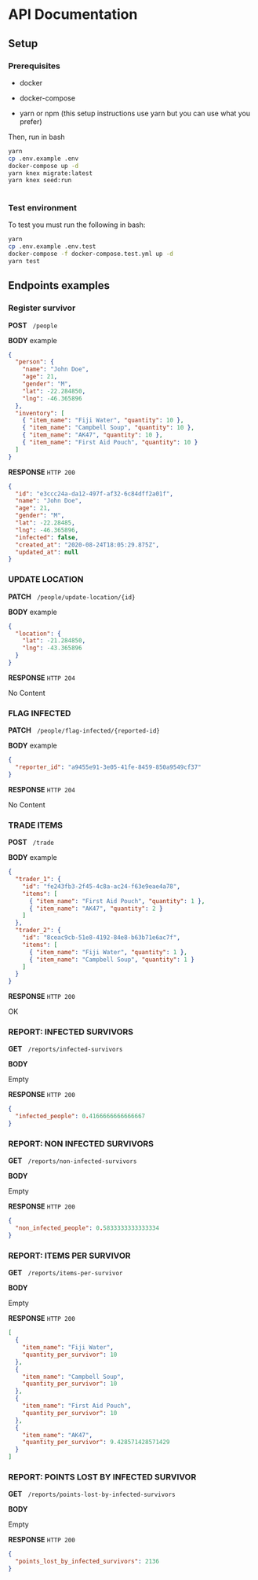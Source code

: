 # API Documentation


## Setup

### Prerequisites

- docker
- docker-compose

- yarn or npm (this setup instructions use yarn but you can use what you prefer)

Then, run in bash

```bash
yarn
cp .env.example .env
docker-compose up -d
yarn knex migrate:latest
yarn knex seed:run
 
```

### Test environment
To test you must run the following in bash:
```bash
yarn
cp .env.example .env.test
docker-compose -f docker-compose.test.yml up -d
yarn test
```

## Endpoints examples

### Register survivor

**POST** &nbsp; ```/people```

**BODY** example

```json
{
  "person": {
    "name": "John Doe",
    "age": 21,
    "gender": "M",
    "lat": -22.284850, 
    "lng": -46.365896
  },
  "inventory": [
    { "item_name": "Fiji Water", "quantity": 10 },
    { "item_name": "Campbell Soup", "quantity": 10 },
    { "item_name": "AK47", "quantity": 10 },
    { "item_name": "First Aid Pouch", "quantity": 10 }
  ]
}
```

**RESPONSE** ```HTTP 200```

```json
{
  "id": "e3ccc24a-da12-497f-af32-6c84dff2a01f",
  "name": "John Doe",
  "age": 21,
  "gender": "M",
  "lat": -22.28485,
  "lng": -46.365896,
  "infected": false,
  "created_at": "2020-08-24T18:05:29.875Z",
  "updated_at": null
}
```

### UPDATE LOCATION

**PATCH** &nbsp; ```/people/update-location/{id}```

**BODY** example

```json
{
  "location": {
    "lat": -21.284850, 
    "lng": -43.365896
  }
}
```

**RESPONSE** ```HTTP 204```

No Content

### FLAG INFECTED

**PATCH** &nbsp; ```/people/flag-infected/{reported-id}```

**BODY** example

```json
{
  "reporter_id": "a9455e91-3e05-41fe-8459-850a9549cf37"
}
```

**RESPONSE** ```HTTP 204```

No Content

### TRADE ITEMS

**POST** &nbsp; ```/trade```

**BODY** example

```json
{
  "trader_1": {
    "id": "fe243fb3-2f45-4c8a-ac24-f63e9eae4a78",
    "items": [
      { "item_name": "First Aid Pouch", "quantity": 1 },
      { "item_name": "AK47", "quantity": 2 }
    ]
  },
  "trader_2": {
    "id": "8ceac9cb-51e8-4192-84e8-b63b71e6ac7f",
    "items": [
      { "item_name": "Fiji Water", "quantity": 1 },
      { "item_name": "Campbell Soup", "quantity": 1 }
    ]
  }
}
```

**RESPONSE** ```HTTP 200```

OK


### REPORT: INFECTED SURVIVORS

**GET** &nbsp; ```/reports/infected-survivors```

**BODY**

Empty


**RESPONSE** ```HTTP 200```

```json
{
  "infected_people": 0.4166666666666667
}
```

### REPORT: NON INFECTED SURVIVORS

**GET** &nbsp; ```/reports/non-infected-survivors```

**BODY**

Empty


**RESPONSE** ```HTTP 200```

```json
{
  "non_infected_people": 0.5833333333333334
}
```

### REPORT: ITEMS PER SURVIVOR

**GET** &nbsp; ```/reports/items-per-survivor```

**BODY**

Empty


**RESPONSE** ```HTTP 200```

```json
[
  {
    "item_name": "Fiji Water",
    "quantity_per_survivor": 10
  },
  {
    "item_name": "Campbell Soup",
    "quantity_per_survivor": 10
  },
  {
    "item_name": "First Aid Pouch",
    "quantity_per_survivor": 10
  },
  {
    "item_name": "AK47",
    "quantity_per_survivor": 9.428571428571429
  }
]
```

### REPORT: POINTS LOST BY INFECTED SURVIVOR

**GET** &nbsp; ```/reports/points-lost-by-infected-survivors```

**BODY**

Empty


**RESPONSE** ```HTTP 200```

```json
{
  "points_lost_by_infected_survivors": 2136
}
```